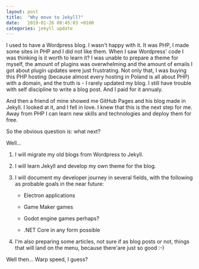 ```yaml
---
layout: post
title:  "Why move to Jekyll?"
date:   2019-01-26 00:45:03 +0100
categories: jekyll update
---
```

I used to have a Wordpress blog. I wasn't happy with it. It was PHP, I made some sites in PHP and I did not like them. When I saw Wordpress' code I was thinking is it worth to learn it? I was unable to prepare a theme for myself, the amount of plugins was overwhelming and the amount of emails I got about plugin updates were just frustrating. Not only that, I was buying this PHP hosting (because almost every hosting in Poland is all about PHP) with a domain, and the truth is - I rarely updated my blog. I still have trouble with self discipline to write a blog post. And I paid for it annualy.

And then a friend of mine showed me GitHub Pages and his blog made in Jekyll. I looked at it, and I fell in love. I knew that this is the next step for me. Away from PHP I can learn new skills and technologies and deploy them for free.

So the obvious question is: what next?

Well...

1. I will migrate my old blogs from Wordpress to Jekyll.

2. I will learn Jekyll and develop my own theme for the blog.

3. I will document my developer journey in several fields, with the following as probable goals in the near future:

   * Electron applications

   * Game Maker games

   * Godot engine games perhaps?

   * .NET Core in any form possible

4. I'm also preparing some articles, not sure if as blog posts or not, things that will land on the menu, because there'are just so good :-)

Well then... Warp speed, I guess?